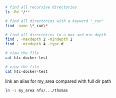 ```bash
# find all recursive directories
ls -Rd */**
```

```bash
# find all directories with a keyword "_run"
find -name \*_run\*
```



```bash
# find all directories to a max and min depth
find . -maxdepth 2 -mindepth 2 
find . -mindepth 4 -type d
```

```bash
# view the file
cat htc-docker-test 
```

```bash
# view the file
cat htc-docker-test 
```

link an alias for my_area compared with full dir path
```bash
ln -s my_area nfs/.../thomas
```